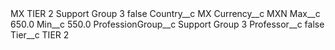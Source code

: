<?xml version="1.0" encoding="UTF-8"?>
<CustomMetadata xmlns="http://soap.sforce.com/2006/04/metadata" xmlns:xsi="http://www.w3.org/2001/XMLSchema-instance" xmlns:xsd="http://www.w3.org/2001/XMLSchema">
    <label>MX TIER 2 Support Group 3</label>
    <protected>false</protected>
    <values>
        <field>Country__c</field>
        <value xsi:type="xsd:string">MX</value>
    </values>
    <values>
        <field>Currency__c</field>
        <value xsi:type="xsd:string">MXN</value>
    </values>
    <values>
        <field>Max__c</field>
        <value xsi:type="xsd:double">650.0</value>
    </values>
    <values>
        <field>Min__c</field>
        <value xsi:type="xsd:double">550.0</value>
    </values>
    <values>
        <field>ProfessionGroup__c</field>
        <value xsi:type="xsd:string">Support Group 3</value>
    </values>
    <values>
        <field>Professor__c</field>
        <value xsi:type="xsd:boolean">false</value>
    </values>
    <values>
        <field>Tier__c</field>
        <value xsi:type="xsd:string">TIER 2</value>
    </values>
</CustomMetadata>

